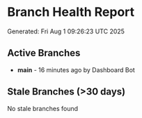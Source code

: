 # Branch Health Report
Generated: Fri Aug  1 09:26:23 UTC 2025

## Active Branches
- **main** - 16 minutes ago by Dashboard Bot

## Stale Branches (>30 days)
No stale branches found
